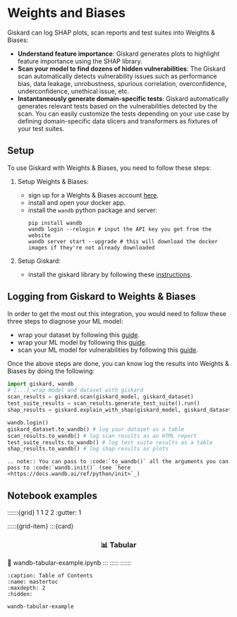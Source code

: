 # Weights and Biases

Giskard can log SHAP plots, scan reports and test suites into Weights & Biases:
- **Understand feature importance**: Giskard generates plots to highlight feature importance using the SHAP library.
- **Scan your model to find dozens of hidden vulnerabilities**: The Giskard scan automatically detects vulnerability issues such as performance bias, data leakage, unrobustness, spurious correlation, overconfidence, underconfidence, unethical issue, etc.
- **Instantaneously generate domain-specific tests**: Giskard automatically generates relevant tests based on the vulnerabilities detected by the scan. You can easily customize the tests depending on your use case by defining domain-specific data slicers and transformers as fixtures of your test suites.

## Setup
To use Giskard with Weights & Biases, you need to follow these steps:

1. Setup Weights & Biases:
   - sign up for a Weights & Biases account [here](https://wandb.ai/site).
   - install and open your docker app.
   - install the `wandb` python package and server:
     ```shell
     pip install wandb
     wandb login --relogin # input the API key you get from the website
     wandb server start --upgrade # this will download the docker images if they're not already downloaded
     ```
     
2. Setup Giskard:
   - install the giskard library by following these [instructions](https://docs.giskard.ai/en/latest/guides/installation_library/index.html).

## Logging from Giskard to Weights & Biases
In order to get the most out this integration, you would need to follow these three steps to diagnose your ML model:
- wrap your dataset by following this [guide](https://docs.giskard.ai/en/latest/guides/wrap_dataset/index.html).
- wrap your ML model by following this [guide](https://docs.giskard.ai/en/latest/guides/wrap_model/index.html).
- scan your ML model for vulnerabilities by following this [guide](https://docs.giskard.ai/en/latest/guides/scan/index.html).

Once the above steps are done, you can know log the results into Weights & Biases by doing the following:
```python
import giskard, wandb
# [...] wrap model and dataset with giskard
scan_results = giskard.scan(giskard_model, giskard_dataset)
test_suite_results = scan_results.generate_test_suite().run()
shap_results = giskard.explain_with_shap(giskard_model, giskard_dataset)

wandb.login()
giskard_dataset.to_wandb() # log your dataset as a table
scan_results.to_wandb() # log scan results as an HTML report
test_suite_results.to_wandb() # log test suite results as a table
shap_results.to_wandb() # log shap results as plots 
```

```{eval-rst}
.. note:: You can pass to :code:`to_wandb()` all the arguments you can pass to :code:`wandb.init()` (see `here <https://docs.wandb.ai/ref/python/init>`_)
```


## Notebook examples
::::::{grid} 1 1 2 2
:gutter: 1

:::::{grid-item}
:::{card} <br><h3><center>📊 Tabular</center></h3>
:link: wandb-tabular-example.ipynb
:::
:::::
::::::

```{toctree}
:caption: Table of Contents
:name: mastertoc
:maxdepth: 2
:hidden:

wandb-tabular-example
```